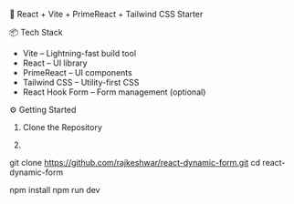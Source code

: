 🚀 React + Vite + PrimeReact + Tailwind CSS Starter

📦 Tech Stack
- Vite – Lightning-fast build tool
- React – UI library
- PrimeReact – UI components
- Tailwind CSS – Utility-first CSS
- React Hook Form – Form management (optional)


⚙️ Getting Started

1. Clone the Repository
2. ```sh
git clone https://github.com/rajkeshwar/react-dynamic-form.git
cd react-dynamic-form

npm install 
npm run dev
```
